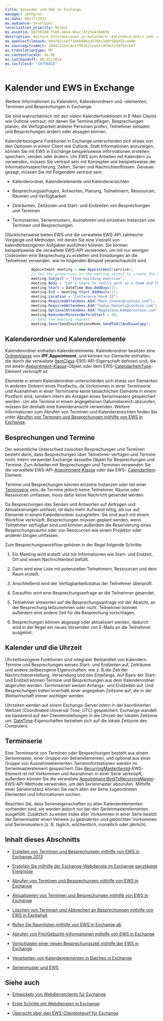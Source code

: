 ```yaml
---
title: Kalender und EWS in Exchange
manager: sethgros
ms.date: 09/17/2015
ms.audience: Developer
localization_priority: Normal
ms.assetid: b87b0180-f5b5-44e4-b6ac-4f23e476b03b
description: Weitere Informationen zu Kalendern, Kalenderordnern und -elementen, Terminen und Besprechungen in Exchange.
ms.openlocfilehash: bb9702118ff1db66862a5788c2d8f58dd55c4d09
ms.sourcegitcommit: 34041125dc8c5f993b21cebfc4f8b72f0fd2cb6f
ms.translationtype: MT
ms.contentlocale: de-DE
ms.lasthandoff: 06/25/2018
ms.locfileid: "19756818"
---
```

# <a name="calendars-and-ews-in-exchange"></a>Kalender und EWS in Exchange

Weitere Informationen zu Kalendern, Kalenderordnern und -elementen, Terminen und Besprechungen in Exchange.
  
Sie sind wahrscheinlich mit den vielen Kalenderfunktionen in E-Mail-Clients wie Outlook vertraut, mit denen Sie Termine pflegen, Besprechungen planen, die Verfügbarkeit anderer Personen prüfen, Teilnehmer einladen und Besprechungen ändern oder absagen können.
  
Kalenderbezogene Funktionen in Exchange unterscheiden sich etwas von den Optionen in einem Client wie Outlook. Statt Informationen anzuzeigen, können Sie mit EWS in Exchange beispielsweise Informationen erstellen, speichern, senden oder ändern. Um EWS zum Arbeiten mit Kalendern zu verwenden, müssen Sie vertraut sein mit Konzepten wie beispielsweise der Informationsspeicherung, Zeiten, Serien und Nachrichtenflüssen. Genauer gesagt, müssen Sie mit Folgendem vertraut sein:
  
- Kalenderordner, Kalenderelemente und Kalenderansichten
    
- Besprechungsanfragen, Antworten, Planung, Teilnehmern, Ressourcen, Räumen und Verfügbarkeit
    
- Zeiträumen, Zeitzonen und Start- und Endzeiten von Besprechungen und Terminen
    
- Terminserien, Serienmustern, Ausnahmen und einzelnen Instanzen von Terminen und Besprechungen
    
Glücklicherweise bieten EWS und die verwaltete EWS-API zahlreiche Vorgänge und Methoden, mit denen Sie eine Vielzahl von kalenderbezogenen Aufgaben ausführen können. Sie können beispielsweise die verwaltete EWS-API verwenden, um mit nur wenigen Codezeilen eine Besprechung zu erstellen und Einladungen an die Teilnehmer versenden, wie im folgenden Beispiel veranschaulicht wird.
  
```cs
            Appointment meeting = new Appointment(service);
            // Set the properties on the meeting object to create the meeting.
            meeting.Subject = "Team building exercise";
            meeting.Body = "Let's learn to really work as a team and then have lunch!";
            meeting.Start = DateTime.Now.AddDays(2);
            meeting.End = meeting.Start.AddHours(2);
            meeting.Location = "Conference Room 12";
            meeting.RequiredAttendees.Add("Mack.Chaves@contoso.com");
            meeting.RequiredAttendees.Add("Sadie.Daniels@contoso.com");
            meeting.OptionalAttendees.Add("Magdalena.Kemp@contoso.com");
            meeting.ReminderMinutesBeforeStart = 60;
            // Send the meeting request
            meeting.Save(SendInvitationsMode.SendToAllAndSaveCopy);

```

## <a name="calendar-folders-and-calendar-items"></a>Kalenderordner und Kalenderelemente
<a name="bk_CalendarFolder"> </a>

Kalenderordner enthalten Kalenderelemente. Kalenderordner besitzen eine [Ordnerklasse](http://msdn.microsoft.com/library/0041d135-2869-4612-89a5-d1aa86aa1093%28Office.15%29.aspx) von **IPF.Appointment**, und können nur Elemente enthalten, die durch die verwaltete [ItemClass](http://msdn.microsoft.com/en-us/library/microsoft.exchange.webservices.data.item.itemclass%28v=exchg.80%29.aspx)-EWS-API-Eigenschaft definiert sind, die mit einem [Appointment-Klasse](http://msdn.microsoft.com/en-us/library/microsoft.exchange.webservices.data.appointment%28v=exchg.80%29.aspx)-Objekt oder dem EWS-[CalendarItemType](http://msdn.microsoft.com/library/1feb0788-adf7-4a7c-830c-005214ad930f%28Office.15%29.aspx)-Element verknüpft ist. 
  
Elemente in einem Kalenderordner unterscheiden sich etwas von Elementen in anderen Ordnern eines Postfachs, da Vorkommen in einer Terminserie und Ausnahmen in einer Terminserie keine tatsächlichen Elemente in einem Postfach sind, sondern intern als Anlagen eines Serienmasters gespeichert werden. Um alle Termine in einem angegebenen Datumsbereich abzurufen, müssen Sie deshalb eine Kalenderansicht verwenden. Weitere Informationen zum Abrufen von Terminen und Kalenderansichten finden Sie unter [Abrufen von Terminen und Besprechungen mithilfe von EWS in Exchange](how-to-get-appointments-and-meetings-by-using-ews-in-exchange.md).
  
## <a name="meetings-and-appointments"></a>Besprechungen und Termine
<a name="bk_meetings"> </a>

Der wesentliche Unterschied zwischen Besprechungen und Terminen besteht darin, dass Besprechungen über Teilnehmer verfügen und Termine nicht. Intern verwendet Exchange dasselbe Objekt für Besprechungen und Termine. Zum Arbeiten mit Besprechungen und Terminen verwenden Sie die verwaltete EWS-API-[Appointment-Klasse](http://msdn.microsoft.com/en-us/library/microsoft.exchange.webservices.data.appointment%28v=exchg.80%29.aspx) oder das EWS- [CalendarItem](http://msdn.microsoft.com/library/b0c1fd27-b6da-46e5-88b8-88f00c71ba80%28Office.15%29.aspx)-Element. 
  
Termine und Besprechungen können einzelne Instanzen oder teil einer [Terminserie](recurrence-patterns-and-ews.md) sein, da Termine jedoch keine Teilnehmer, Räume oder Ressourcen umfassen, muss dafür keine Nachricht gesendet werden.
  
Da Besprechungen das Senden und Antworten auf Anfragen und Aktualisierungen umfasst, ist dazu mehr Aufwand nötig, als nur auf Elemente in einem Kalenderordner zuzugreifen. Sie sind auch mit einem Workflow verknüpft. Besprechungen müssen geplant werden, wenn Teilnehmer verfügbar sind und können außerdem die Reservierung eines Besprechungsraums oder von Ressourcen wie einem Projektor oder anderen Dingen umfassen.
  
Zum Besprechungsworkflow gehören in der Regel folgende Schritte:
  
1. Ein Meeting wird erstellt und mit Informationen wie Start- und Endzeit, Ort und einem Nachrichtentext befüllt.
    
2. Dann wird eine Liste mit potenziellen Teilnehmern, Ressourcen und dem Raum erstellt.
    
3. Anschließend wird der Verfügbarkeitsstatus der Teilnehmer überprüft. 
    
4. Daraufhin wird eine Besprechungsanfrage an die Teilnehmer gesendet.
    
5. Teilnehmer antworten auf die Besprechungsanfrage mit der Absicht, an der Besprechung teilzunehmen oder nicht. Teilnehmer können außerdem eine andere Zeit für die Besprechung vorschlagen.
    
6. Besprechungen können abgesagt oder aktualisiert werden, dadurch wird in der Regel ein neues Versenden von E-Mails an die Teilnehmer ausgelöst.
    
## <a name="calendars-and-time"></a>Kalender und die Uhrzeit
<a name="bk_Time"> </a>

Uhrzeitbezogene Funktionen sind integraler Bestandteil von Kalendern. Termine und Besprechungen weisen Start- und Endzeiten auf, Zeiträume und andere zeitbezogene Eigenschaften, wie z. B.die Zeit der Nachrichtenerstellung, Versendung und des Empfangs. Auf Basis der Start- und Endzeit können Termine und Besprechungen aus dem Kalenderordner abgerufen werden. Terminserien weisen Anfangs- und Endzeiten auf. Und Besprechungen treten innerhalb einer angegeben Zeitzone auf, die in der Weltwirtschaft immer wichtiger werden.
  
Uhrzeiten werden auf einem Exchange-Server intern in der koordinierten Weltzeit (Coordinated Universal Time, UTC) gespeichert. Exchange wandelt sie basierend auf den Clienteinstellungen in die Uhrzeit der lokalen Zeitzone um. [DateTime](http://msdn.microsoft.com/library/9c6ecd4c-779c-4fa5-8082-dd2bc0a751f4%28Office.15%29.aspx)-Eigenschaften beziehen sich auf die lokale Zeitzone des Computers. 
  
## <a name="recurring-series"></a>Terminserie
<a name="bk_recurrence"> </a>

Eine Terminserie von Terminen oder Besprechungen besteht aus einem Serienmaster, einer Gruppe von Serienelementen, und optional aus einer Gruppe von Ausnahmeelementen. Serieninformationen werden im Serienmasterelement gespeichert. Das [RecurringMasterItemId](http://msdn.microsoft.com/library/5800b58c-f3d7-4d8f-acc0-d13e02f4e258%28Office.15%29.aspx)-EWS-Element ist mit Vorkommen und Ausnahmen in einer Serie verknüpft, außerdem können Sie die verwaltete [Appointment.BindToRecurringMaster](http://msdn.microsoft.com/en-us/library/dd635978%28v=EXCHG.80%29.aspx)-EWS-API-Methode verwenden, um den Serienmaster abzurufen. Mithilfe einer Serieninstanz können Sie nach allen der Serie zugeordneten Elementen und Informationen suchen. 
  
Beachten Sie, dass Serieneigenschaften zu allen Kalenderelementen vorhanden sind, sie werden jedoch nur bei den Serienmasterelementen ausgefüllt. Zusätzlich zu einem Index aller Vorkommen in einer Serie besitzt der Serienmaster einen Verweis zu geänderten und gelöschten Vorkommen und Serienmustern (z. B. täglich, wöchentlich, monatlich oder jährlich).
  
## <a name="in-this-section"></a>Inhalt dieses Abschnitts
<a name="bk_inthissection"> </a>

- [Erstellen von Terminen und Besprechungen mithilfe von EWS in Exchange 2013](how-to-create-appointments-and-meetings-by-using-ews-in-exchange-2013.md)
    
- [Erstellen Sie mithilfe der Exchange-Webdienste im Exchange ganztägige Ereignisse](how-to-create-all-day-events-by-using-ews-in-exchange.md)
    
- [Abrufen von Terminen und Besprechungen mithilfe von EWS in Exchange](how-to-get-appointments-and-meetings-by-using-ews-in-exchange.md)
    
- [Aktualisieren von Terminen und Besprechungen mithilfe von EWS in Exchange](how-to-update-appointments-and-meetings-by-using-ews-in-exchange.md)
    
- [Löschen von Terminen und Abbrechen an Besprechungen mithilfe von EWS in Exchange](how-to-delete-appointments-and-cancel-meetings-by-using-ews-in-exchange.md)
    
- [Rufen Sie Raumlisten mithilfe von EWS in Exchange ab](how-to-get-room-lists-by-using-ews-in-exchange.md)
    
- [Abrufen von Frei/Gebucht-Informationen mithilfe von EWS in Exchange](how-to-get-free-busy-information-by-using-ews-in-exchange.md)
    
- [Vorschlagen einer neuen Besprechungszeit mithilfe der EWS in Exchange](how-to-propose-a-new-meeting-time-by-using-ews-in-exchange.md)
    
- [Verarbeiten von Kalenderelementen in Batches in Exchange](how-to-process-calendar-items-in-batches-in-exchange.md)
    
- [Serienmuster und EWS](recurrence-patterns-and-ews.md)
    
## <a name="see-also"></a>Siehe auch


- [Entwickeln von Webdienstclients für Exchange](develop-web-service-clients-for-exchange.md)
    
- [Erste Schritte mit Webdiensten in Exchange](start-using-web-services-in-exchange.md)
    
- [Übersicht über den EWS-Cliententwurf für Exchange](ews-client-design-overview-for-exchange.md)
    

